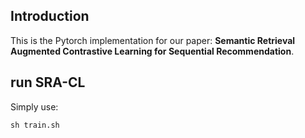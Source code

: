 ## Introduction
This is the Pytorch implementation for our paper: **Semantic Retrieval Augmented Contrastive Learning for Sequential Recommendation**.

<!-- ## Environment Dependencies
You can refer to `requirements.txt` for the experimental environment we set to use. -->

## run SRA-CL
Simply use:

`sh train.sh`